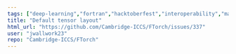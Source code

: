 ```yaml
---
tags: ["deep-learning","fortran","hacktoberfest","interoperability","machine-learning","python","pytorch","torch"]
title: "Default tensor layout"
html_url: "https://github.com/Cambridge-ICCS/FTorch/issues/337"
user: "jwallwork23"
repo: "Cambridge-ICCS/FTorch"
---
```


